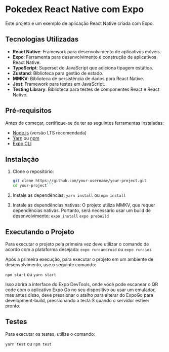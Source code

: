 # Pokedex React Native com Expo

Este projeto é um exemplo de aplicação React Native criada com Expo.

## Tecnologias Utilizadas

- **React Native**: Framework para desenvolvimento de aplicativos móveis.
- **Expo**: Ferramenta para desenvolvimento e construção de aplicativos React Native.
- **TypeScript**: Superset do JavaScript que adiciona tipagem estática.
- **Zustand**: Biblioteca para gestão de estado.
- **MMKV**: Biblioteca de persistência de dados para React Native.
- **Jest**: Framework para testes em JavaScript.
- **Testing Library**: Biblioteca para testes de componentes React e React Native.

## Pré-requisitos

Antes de começar, certifique-se de ter as seguintes ferramentas instaladas:

- [Node.js](https://nodejs.org/) (versão LTS recomendada)
- [Yarn](https://classic.yarnpkg.com/) ou [npm](https://www.npmjs.com/)
- [Expo CLI](https://docs.expo.dev/get-started/installation/)

## Instalação

1. Clone o repositório:

   ````bash
   git clone https://github.com/your-username/your-project.git
   cd your-project```

   ````

2. Instale as dependências:
   `yarn install` ou `npm install`

3. Instale as dependências nativas:
   O projeto utiliza MMKV, que requer dependências nativas. Portanto, será necessário usar um build de desenvolvimento:
   `expo install`
   `expo prebuild`

## Executando o Projeto

Para executar o projeto pela primeira vez deve utilizar o comando de acordo com a plataforma desejada:
`expo run:android` ou `expo run:ios`

Após a primeira execução, para executar o projeto em um ambiente de desenvolvimento, use o seguinte comando:

`npm start` ou `yarn start`

Isso abrirá a interface do Expo DevTools, onde você pode escanear o QR code com o aplicativo Expo Go no seu dispositivo ou usar um emulador, mas antes disso, deve pressionar o atalho para alterar do ExpoGo para development-build, pressionando a tecla S quando o servidor estiver pronto.

## Testes

Para executar os testes, utilize o comando:

`yarn test` ou `npm test`
